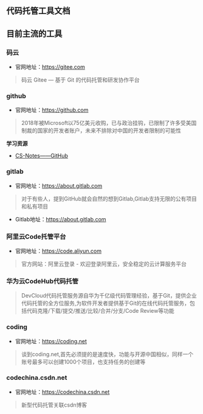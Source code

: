 ## 代码托管工具文档

## 目前主流的工具

### 码云 

- 官网地址：https://gitee.com

> 码云 Gitee — 基于 Git 的代码托管和研发协作平台

### github 

- 官网地址：https://github.com

> 2018年被Microsoft以75亿美元收购，已与政治挂钩，已限制了许多受美国制裁的国家的开发者账户，未来不排除对中国的开发者限制的可能性

**学习资源** 

- [CS-Notes——GitHub](https://github.com/CyC2018/CS-Notes) 

### gitlab 

- 官网地址：https://about.gitlab.com

> 对于有些人，提到GitHub就会自然的想到Gitlab,Gitlab支持无限的公有项目和私有项目

- Gitlab地址：https://about.gitlab.com

### 阿里云Code托管平台 

- 官网地址：https://code.aliyun.com

> 官方网站：阿里云登录 - 欢迎登录阿里云，安全稳定的云计算服务平台

### 华为云CodeHub代码托管

> DevCloud代码托管服务源自华为千亿级代码管理经验，基于Git，提供企业代码托管的全方位服务,为软件开发者提供基于Git的在线代码托管服务，包括代码克隆/下载/提交/推送/比较/合并/分支/Code Review等功能



### coding

- 官网地址：https://coding.net

> 谈到coding.net,首先必须提的是速度快，功能与开源中国相似，同样一个账号最多可以创建1000个项目，也支持任务的创建等

### codechina.csdn.net 

- 官网地址：https://codechina.csdn.net

> 新型代码托管关联csdn博客



